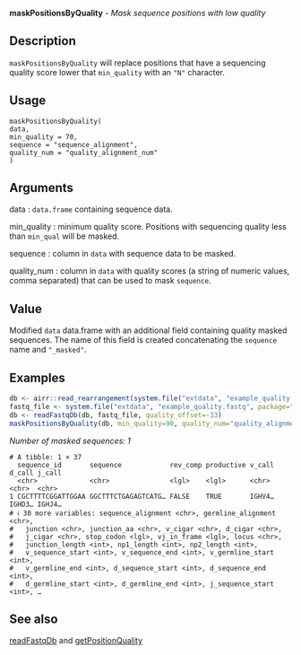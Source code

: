 **maskPositionsByQuality** - *Mask sequence positions with low quality*

Description
--------------------

`maskPositionsByQuality` will replace positions that 
have a sequencing quality score lower that `min_quality` with an
`"N"` character.


Usage
--------------------
```
maskPositionsByQuality(
data,
min_quality = 70,
sequence = "sequence_alignment",
quality_num = "quality_alignment_num"
)
```

Arguments
-------------------

data
:   `data.frame` containing sequence data.

min_quality
:   minimum quality score. Positions with sequencing quality 
less than `min_qual` will be masked.

sequence
:   column in `data` with sequence data to be masked.

quality_num
:   column in `data` with quality scores (a
string of numeric values, comma separated) that can
be used to mask `sequence`.




Value
-------------------

Modified `data` data.frame with an additional field containing 
quality masked sequences. The  name of this field is created 
concatenating the `sequence` name and `"_masked"`.



Examples
-------------------

```R
db <- airr::read_rearrangement(system.file("extdata", "example_quality.tsv", package="alakazam"))
fastq_file <- system.file("extdata", "example_quality.fastq", package="alakazam")
db <- readFastqDb(db, fastq_file, quality_offset=-33)
maskPositionsByQuality(db, min_quality=90, quality_num="quality_alignment_num")
```

*Number of masked sequences: 1*
```
# A tibble: 1 × 37
  sequence_id       sequence            rev_comp productive v_call d_call j_call
  <chr>             <chr>               <lgl>    <lgl>      <chr>  <chr>  <chr> 
1 CGCTTTTCGGATTGGAA GGCTTTCTGAGAGTCATG… FALSE    TRUE       IGHV4… IGHD3… IGHJ4…
# ℹ 30 more variables: sequence_alignment <chr>, germline_alignment <chr>,
#   junction <chr>, junction_aa <chr>, v_cigar <chr>, d_cigar <chr>,
#   j_cigar <chr>, stop_codon <lgl>, vj_in_frame <lgl>, locus <chr>,
#   junction_length <int>, np1_length <int>, np2_length <int>,
#   v_sequence_start <int>, v_sequence_end <int>, v_germline_start <int>,
#   v_germline_end <int>, d_sequence_start <int>, d_sequence_end <int>,
#   d_germline_start <int>, d_germline_end <int>, j_sequence_start <int>, …

```



See also
-------------------

[readFastqDb](readFastqDb.md) and [getPositionQuality](getPositionQuality.md)






